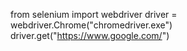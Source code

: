   from selenium import webdriver
  driver = webdriver.Chrome("chromedriver.exe")
  driver.get("https://www.google.com/")
